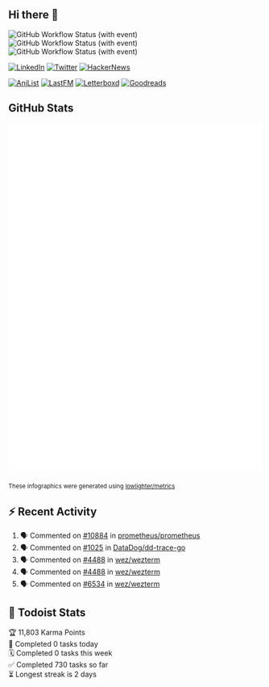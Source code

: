 ## Hi there 👋

![GitHub Workflow Status (with event)](https://img.shields.io/github/actions/workflow/status/PrayagS/PrayagS/metrics.yml?style=plastic&label=GitHub%20metrics)
![GitHub Workflow Status (with event)](https://img.shields.io/github/actions/workflow/status/PrayagS/PrayagS/github-recent-activity.yml?style=plastic&label=GitHub%20recent%20activity)
![GitHub Workflow Status (with event)](https://img.shields.io/github/actions/workflow/status/PrayagS/PrayagS/todoist.yml?style=plastic&label=Todoist%20activity)

[![LinkedIn](https://img.shields.io/badge/linkedin-%231E77B5.svg?&style=flat&logo=linkedin&logoColor=white)](https://linkedin.com/in/prayag-savsani)
[![Twitter](https://img.shields.io/badge/twitter-%2300acee.svg?&style=flat&logo=twitter&logoColor=white)](https://twitter.com/PrayagSavsani)
[![HackerNews](https://img.shields.io/hackernews/user-karma/PrayagS?style=flat&logo=ycombinator&logoColor=%23f0652f&labelColor=%23ffffff&color=%23f0652f)](https://news.ycombinator.com/user?id=PrayagS)

[![AniList](https://img.shields.io/badge/%20Prayagmatic-%2520?logo=anilist&logoColor=%2302A9FF&color=%23ffffff)](https://anilist.co/user/Prayagmatic/)
[![LastFM](https://img.shields.io/badge/%20PrayagS527-%2520?logo=lastdotfm&logoColor=%23ffffff&color=%23d51007)](https://www.last.fm/user/PrayagS527)
[![Letterboxd](https://img.shields.io/badge/%20Prayagmatic-%2520?logo=letterboxd&logoColor=%23202830&color=%23ffffff)](https://letterboxd.com/Prayagmatic/)
[![Goodreads](https://img.shields.io/badge/%20Prayagmatic-%2520?logo=goodreads&logoColor=%2375420e&color=%23e9e5cd)](https://www.goodreads.com/user/show/170988088-prayagmatic)

## GitHub Stats

![](./col1.metrics.svg)

<sub>These infographics were generated using [lowlighter/metrics](https://github.com/lowlighter/metrics)</sub>

## :zap: Recent Activity

<!--START_SECTION:activity-->
1. 🗣 Commented on [#10884](https://github.com/prometheus/prometheus/issues/10884#issuecomment-2607148177) in [prometheus/prometheus](https://github.com/prometheus/prometheus)
2. 🗣 Commented on [#1025](https://github.com/DataDog/dd-trace-go/issues/1025#issuecomment-2585238537) in [DataDog/dd-trace-go](https://github.com/DataDog/dd-trace-go)
3. 🗣 Commented on [#4488](https://github.com/wez/wezterm/issues/4488#issuecomment-2571294428) in [wez/wezterm](https://github.com/wez/wezterm)
4. 🗣 Commented on [#4488](https://github.com/wez/wezterm/issues/4488#issuecomment-2571284364) in [wez/wezterm](https://github.com/wez/wezterm)
5. 🗣 Commented on [#6534](https://github.com/wez/wezterm/issues/6534#issuecomment-2569435035) in [wez/wezterm](https://github.com/wez/wezterm)
<!--END_SECTION:activity-->

## :memo: Todoist Stats

<!-- TODO-IST:START -->
🏆  11,803 Karma Points           
🌸  Completed 0 tasks today           
🗓  Completed 0 tasks this week           
✅  Completed 730 tasks so far           
⏳  Longest streak is 2 days
<!-- TODO-IST:END -->
